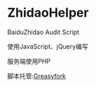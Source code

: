 # ZhidaoHelper
BaiduZhidao Audit Script

使用JavaScript、jQuery编写

服务端使用PHP

脚本托管:[Greasyfork](https://greasyfork.org/zh-CN/scripts/389850)

